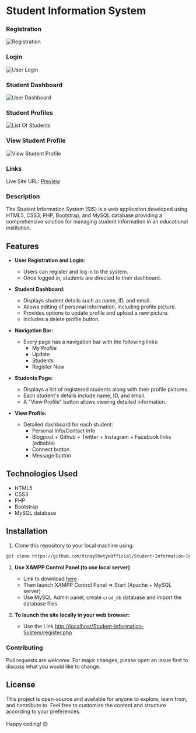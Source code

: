 # Student Information System  
   
### Registration 
![Registration](https://github.com/VinayShetyeOfficial/Student-Information-System-PHP/assets/100470361/36df7c24-fad1-46f5-8629-70b004cd6cdd)
 
### Login 
![User Login](https://github.com/VinayShetyeOfficial/Student-Information-System-PHP/assets/100470361/810ae0d0-fe06-4c2c-ad24-bbce9696ff33)

### Student Dashboard
![User Dashboard](https://github.com/VinayShetyeOfficial/Student-Information-System-PHP/assets/100470361/23ea8e17-3e6c-49ed-8818-0cca501028c8)

### Student Profiles
![List Of Students](https://github.com/VinayShetyeOfficial/Student-Information-System-PHP/assets/100470361/b26f187e-db75-4a48-b5af-9ce58392a6d4)

### View Student Profile
![View Student Profile](https://github.com/VinayShetyeOfficial/Student-Information-System-PHP/assets/100470361/7b46731f-4271-473d-b472-20b03168f0a6)


### Links
Live Site URL: [Preview](http://student-information-system53.infinityfreeapp.com/index.php)

### Description
The Student Information System (SIS) is a web application developed using HTML5, CSS3, PHP, Bootstrap, and MySQL database providing a comprehensive solution for managing student information in an educational institution.

## Features

- **User Registration and Login:**
  - Users can register and log in to the system.
  - Once logged in, students are directed to their dashboard.

- **Student Dashboard:**
  - Displays student details such as name, ID, and email.
  - Allows editing of personal information, including profile picture.
  - Provides options to update profile and upload a new picture.
  - Includes a delete profile button.

- **Navigation Bar:**
  - Every page has a navigation bar with the following links:
    - My Profile
    - Update
    - Students
    - Register New

- **Students Page:**
  - Displays a list of registered students along with their profile pictures.
  - Each student's details include name, ID, and email.
  - A "View Profile" button allows viewing detailed information.

- **View Profile:**
  - Detailed dashboard for each student:
    - Personal Info/Contact Info
    - Blogpost + Github + Twitter + Instagram + Facebook links (editable)
    - Connect button
    - Message button

## Technologies Used

- HTML5
- CSS3
- PHP
- Bootstrap
- MySQL database

## Installation

1. Clone this repository to your local machine using:
  ```bash
  git clone https://github.com/VinayShetyeOfficial/Student-Information-System-PHP.git
  ```

1. **Use XAMPP Control Panel (to use local server)**
   - Link to download [here](https://www.apachefriends.org/download.html)
   - Then launch XAMPP Control Panel => Start (Apache + MySQL server)
   - Use MySQL Admin panel, create `crud_db` database and import the database files.

2. **To launch the site locally in your web browser:**
   - Use the Link [http://localhost/Student-Information-System/register.php](http://localhost/Student-Information-System/register.php)

### Contributing
Pull requests are welcome. For major changes, please open an issue first to discuss what you would like to change.

## License
This project is open-source and available for anyone to explore, learn from, and contribute to.
Feel free to customize the content and structure according to your preferences. <br><br> Happy coding! 😊
